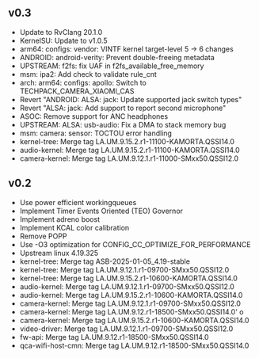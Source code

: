 ## v0.3
- Update to RvClang 20.1.0
- KernelSU: Update to v1.0.5
- arm64: configs: vendor: VINTF kernel target-level 5 -> 6 changes
- ANDROID: android-verity: Prevent double-freeing metadata
- UPSTREAM: f2fs: fix UAF in f2fs_available_free_memory
- msm: ipa2: Add check to validate rule_cnt
- arch: arm64: configs: apollo: Switch to TECHPACK_CAMERA_XIAOMI_CAS
- Revert "ANDROID: ALSA: jack: Update supported jack switch types"
- Revert "ALSA: jack: Add support to report second microphone"
- ASOC: Remove support for ANC headphones
- UPSTREAM: ALSA: usb-audio: Fix a DMA to stack memory bug
- msm: camera: sensor: TOCTOU error handling
- kernel-tree: Merge tag LA.UM.9.15.2.r1-11100-KAMORTA.QSSI14.0
- audio-kernel: Merge tag LA.UM.9.15.2.r1-11100-KAMORTA.QSSI14.0
- camera-kernel: Merge tag LA.UM.9.12.1.r1-11000-SMxx50.QSSI12.0

## v0.2
- Use power efficient workingqueues
- Implement Timer Events Oriented (TEO) Governor
- Implement adreno boost
- Implement KCAL color calibration
- Remove POPP
- Use -O3 optimization for CONFIG_CC_OPTIMIZE_FOR_PERFORMANCE
- Upstream linux 4.19.325
- kernel-tree: Merge tag ASB-2025-01-05_4.19-stable
- kernel-tree: Merge tag LA.UM.9.12.1.r1-09700-SMxx50.QSSI12.0
- kernel-tree: Merge tag LA.UM.9.15.2.r1-10600-KAMORTA.QSSI14.0
- audio-kernel: Merge tag LA.UM.9.12.1.r1-09700-SMxx50.QSSI12.0
- audio-kernel: Merge tag LA.UM.9.15.2.r1-10600-KAMORTA.QSSI14.0
- camera-kernel: Merge tag LA.UM.9.12.1.r1-09700-SMxx50.QSSI12.0
- camera-kernel: Merge tag LA.UM.9.12.r1-18500-SMxx50.QSSI14.0' o
- camera-kernel: Merge tag LA.UM.9.15.2.r1-10600-KAMORTA.QSSI14.0
- video-driver: Merge tag LA.UM.9.12.1.r1-09700-SMxx50.QSSI12.0
- fw-api: Merge tag LA.UM.9.12.r1-18500-SMxx50.QSSI14.0
- qca-wifi-host-cmn: Merge tag LA.UM.9.12.r1-18500-SMxx50.QSSI14.0
